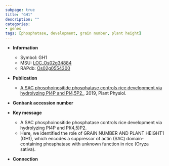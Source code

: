```yaml
---
subpage: true
title: "GH1"
description: ""
categories:
- genes
tags: [phosphatase, development, grain number, plant height]
---
```


* **Information**  
    + Symbol: GH1  
    + MSU: [LOC_Os02g34884](http://rice.plantbiology.msu.edu/cgi-bin/ORF_infopage.cgi?orf=LOC_Os02g34884)  
    + RAPdb: [Os02g0554300](http://rapdb.dna.affrc.go.jp/viewer/gbrowse_details/irgsp1?name=Os02g0554300)  

* **Publication**  
    + [A SAC phosphoinositide phosphatase controls rice development via hydrolyzing PI4P and PI4,5P2.](http://www.ncbi.nlm.nih.gov/pubmed?term=A+SAC+phosphoinositide+phosphatase+controls+rice+development+via+hydrolyzing+PI4P+and+PI4,5P2.%5BTitle%5D), 2019, Plant Physiol.

* **Genbank accession number**  

* **Key message**  
    + A SAC phosphoinositide phosphatase controls rice development via hydrolyzing PI4P and PI(4,5)P2.
    + Here, we identified the role of GRAIN NUMBER AND PLANT HEIGHT1 (GH1), which encodes a suppressor of actin (SAC) domain-containing phosphatase with unknown function in rice (Oryza sativa).

* **Connection**  



